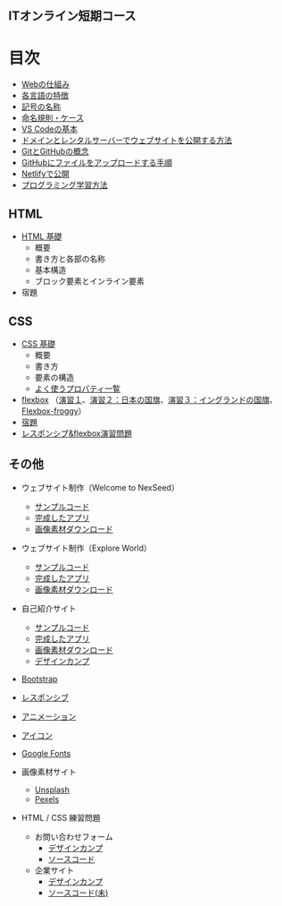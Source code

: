 ## ITオンライン短期コース
# 目次
* [Webの仕組み](https://github.com/NexSeed00/curriculum/blob/master/doc/web/about_web_for_class.pdf)
* [各言語の特徴](https://docs.google.com/document/d/1gZVA0q2ANe9C_RMQenLyU9lIhtVGOFl3AYKj3oQ0VyE/edit)
* [記号の名称](https://github.com/NexSeed00/HTML_CSS/blob/master/doc/06_symbols.md)
* [命名規則・ケース](https://github.com/NexSeed00/HTML_CSS/blob/master/doc/07_cases.md)
* [VS Codeの基本](https://github.com/NexSeed00/HTML_CSS/blob/master/doc/08_vscode.md)
* [ドメインとレンタルサーバーでウェブサイトを公開する方法](https://github.com/NexSeed00/deploy_on_rental_server)
* [GitとGitHubの概念](https://github.com/NexSeed00/git_basic)
* [GitHubにファイルをアップロードする手順](https://github.com/NexSeed00/github)
* [Netlifyで公開](https://github.com/NexSeed00/netlify)
* [プログラミング学習方法](https://docs.google.com/presentation/d/13WQuSGq51RQ6qVnVdoR8uErGt4gVxKQ9LTZk4K2f1sA/edit?usp=sharing)




## HTML
* [HTML 基礎](https://github.com/NexSeed00/HTML_CSS/blob/master/doc/01_html_basic.md)
	* 概要
	* 書き方と各部の名称
	* 基本構造
	* ブロック要素とインライン要素
* 宿題 

## CSS
* [CSS 基礎](https://github.com/NexSeed00/HTML_CSS/blob/master/doc/02_css_basic.md) 
	* 概要
	*  書き方
	*  要素の構造
	*  [よく使うプロパティ一覧](https://github.com/NexSeed00/css_properties)
*  [flexbox](https://github.com/NexSeed00/HTML_CSS/blob/master/doc/04_flexbox.md) （[演習１](https://github.com/NexSeed00/flexbox)、[演習２：日本の国旗](https://github.com/NexSeed00/flexbox-hw-2)、[演習３：イングランドの国旗](https://github.com/NexSeed00/flexbox_flag_england)、[Flexbox-froggy](https://flexboxfroggy.com/#ja)） 
* [宿題]()
* [レスポンシブ&flexbox演習問題](https://github.com/NexSeed00/responsive_practice)

## その他

* ウェブサイト制作（Welcome to NexSeed）
	* [サンプルコード](https://github.com/NexSeed00/Welcome_to_NexSeed)
	* [完成したアプリ](https://heuristic-kilby-bf0e3e.netlify.app/)
	* [画像素材ダウンロード](https://github.com/NexSeed00/Welcome_to_NexSeed/blob/master/assets/img.zip?raw=true)
* ウェブサイト制作（Explore World）
	* [サンプルコード](https://github.com/NexSeed00/Explore_World)
	* [完成したアプリ](https://cocky-kalam-936bf7.netlify.app)
	* [画像素材ダウンロード](https://github.com/NexSeed00/Explore_World/blob/master/img.zip?raw=true)
* 自己紹介サイト
	* [サンプルコード](https://github.com/NexSeed00/My_Website)
	* [完成したアプリ](https://heuristic-shockley-4fb208.netlify.app/)
	* [画像素材ダウンロード](https://github.com/NexSeed00/My_Website/blob/master/img.zip?raw=true)	
	* [デザインカンプ](https://drive.google.com/open?id=1thv1b2gtBc9lUNksOla_QUBFza7Vj_72)
* [Bootstrap](https://github.com/NexSeed00/Bootstrap_basic)
* [レスポンシブ](https://github.com/NexSeed00/HTML_CSS/blob/master/doc/11_responsive.md)
* [アニメーション](https://github.com/NexSeed00/HTML_CSS/blob/master/doc/12_animation.md)
* [アイコン](https://github.com/NexSeed00/HTML_CSS/blob/master/doc/10_icons.md)
* [Google Fonts](https://github.com/NexSeed00/HTML_CSS/blob/master/doc/09_fonts.md)


* 画像素材サイト
  * [Unsplash](https://unsplash.com/)
  * [Pexels](https://www.pexels.com/ja-jp/)

* HTML / CSS 練習問題
  * お問い合わせフォーム
    * [デザインカンプ](https://xd.adobe.com/spec/2d42f2ad-6140-42b5-55b0-df4c84cc5a5d-5b73/)
    * [ソースコード](https://github.com/NexSeed00/contact_form)
  * 企業サイト
    * [デザインカンプ](https://xd.adobe.com/spec/3590c236-ae02-414a-5881-a073545703f5-43a1/)
    * [ソースコード(未)]()


 
 
 